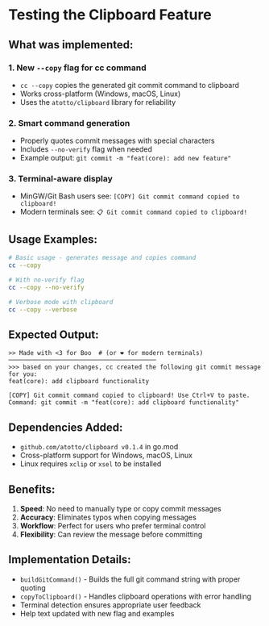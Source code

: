 # Testing the Clipboard Feature

## What was implemented:

### 1. **New `--copy` flag for cc command**
- `cc --copy` copies the generated git commit command to clipboard
- Works cross-platform (Windows, macOS, Linux)
- Uses the `atotto/clipboard` library for reliability

### 2. **Smart command generation**
- Properly quotes commit messages with special characters
- Includes `--no-verify` flag when needed
- Example output: `git commit -m "feat(core): add new feature"`

### 3. **Terminal-aware display**
- MinGW/Git Bash users see: `[COPY] Git commit command copied to clipboard!`
- Modern terminals see: `📋 Git commit command copied to clipboard!`

## Usage Examples:

```bash
# Basic usage - generates message and copies command
cc --copy

# With no-verify flag
cc --copy --no-verify

# Verbose mode with clipboard
cc --copy --verbose
```

## Expected Output:

```
>> Made with <3 for Boo  # (or ❤️ for modern terminals)
─────────────────────────────────────────
>>> based on your changes, cc created the following git commit message for you:
feat(core): add clipboard functionality

[COPY] Git commit command copied to clipboard! Use Ctrl+V to paste.
Command: git commit -m "feat(core): add clipboard functionality"
```

## Dependencies Added:

- `github.com/atotto/clipboard v0.1.4` in go.mod
- Cross-platform support for Windows, macOS, Linux
- Linux requires `xclip` or `xsel` to be installed

## Benefits:

1. **Speed**: No need to manually type or copy commit messages
2. **Accuracy**: Eliminates typos when copying messages
3. **Workflow**: Perfect for users who prefer terminal control
4. **Flexibility**: Can review the message before committing

## Implementation Details:

- `buildGitCommand()` - Builds the full git command string with proper quoting
- `copyToClipboard()` - Handles clipboard operations with error handling
- Terminal detection ensures appropriate user feedback
- Help text updated with new flag and examples